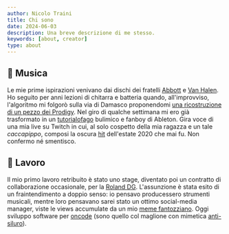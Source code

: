 ```yaml
---
author: Nicolo Traini
title: Chi sono
date: 2024-06-03
description: Una breve descrizione di me stesso.
keywords: [about, creator]
type: about
---
```


## 🎹 Musica

Le mie prime ispirazioni venivano dai dischi dei fratelli [Abbott](https://www.youtube.com/watch?v=NY4pKdA1SnE)
e [Van Halen](https://www.youtube.com/watch?v=MsehEPyyXVQ). Ho seguito per anni lezioni di chitarra e batteria
quando, all'improvviso, l'algoritmo mi folgorò sulla via di Damasco proponendomi
[una ricostruzione di un pezzo dei Prodigy](https://www.youtube.com/watch?v=eU5Dn-WaElI).
Nel giro di qualche settimana mi ero già trasformato in un
[tutorialofago](https://www.youtube.com/watch?v=NWvaxzI1vG4&pp=ygUYbXIgYmlsbCBhYmxldG9uIHR1dG9yaWFs) bulimico e
fanboy di Ableton.
Gira voce di una mia live su Twitch in cui, al solo cospetto della mia ragazza e un tale *caccapippo*,
composi la oscura [hit](https://soundcloud.com/freestingo/noclassnomanners) dell'estate 2020 che mai fu.
Non confermo né smentisco.

## 👷 Lavoro

Il mio primo lavoro retribuito è stato uno stage, diventato poi un contratto di collaborazione occasionale, per la [Roland DG](https://www.rolanddg.eu/it).
L'assunzione è stata esito di un fraintendimento a doppio senso: io pensavo producessero strumenti musicali, mentre loro pensavano
sarei stato un ottimo social-media manager, viste le views accumulate da un mio [meme fantozziano](https://www.youtube.com/watch?v=cFSpNYvDGAg).
Oggi sviluppo software per [oncode](https://oncode.it/people/) (sono quello col maglione con mimetica [anti-siluro](https://www.theshipyardblog.com/razzle-dazzle-when-british-artists-fought-german-u-boats/)).
